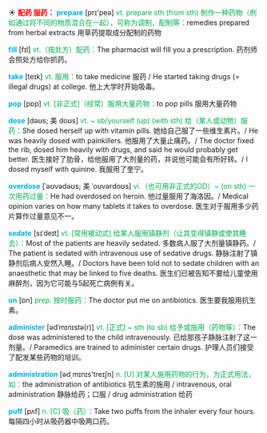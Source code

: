 ☀ <font color="red">**配药 服药：**</font>
<font color="sky blue">**prepare**</font> [prɪ'peə] 
<font color="#00b050">vt. prepare sth (from sth) 制作一种药物（例如通过将不同的物质混合在一起），可称为调制，配制等：</font>remedies prepared from herbal extracts 用草药提取成分配制的药物

<font color="sky blue">**fill**</font> [fɪl] 
<font color="#00b050">vt.（按处方）配药：</font>The pharmacist will fill you a prescription. 药剂师会照处方给你抓药。

<font color="sky blue">**take**</font> [teɪk] 
<font color="#00b050">vt. 服用：</font>to take medicine 服药 / He started taking drugs (= illegal drugs) at college. 他上大学时开始吸毒。

<font color="sky blue">**pop**</font> [pɒp] 
<font color="#00b050">vt. [非正式]（经常）服用大量药物：</font>to pop pills 服用大量药物 
           
<font color="sky blue">**dose**</font> [dəʊs; 美 doʊs]
<font color="#00b050">vt. ~ sb/yourself (up) (with sth) 给（某人或动物）服药：</font>She dosed herself up with vitamin pills. 她给自己服了一些维生素片。/ He was heavily dosed with painkillers. 他服用了大量止痛药。/ The doctor fixed the rib, dosed him heavily with drugs, and said he would probably get better. 医生接好了肋骨，给他服用了大剂量的药，并说他可能会有所好转。/ I dosed myself with quinine. 我服用了奎宁。           
           
<font color="sky blue">**overdose**</font> [ˈəʊvədəʊs; 美 ˈoʊvərdoʊs]
<font color="#00b050">vi.（也可用非正式的OD）~ (on sth) 一次用药过量：</font>He had overdosed on heroin. 他过量服用了海洛因。/ Medical opinion varies on how many tablets it takes to overdose. 医生对于服用多少药片算作过量意见不一。

<font color="sky blue">**sedate**</font> [sɪˈdeɪt]
<font color="#00b050">vt. [常用被动式] 给某人服用镇静剂（让其变得镇静或使其睡去）：</font>Most of the patients are heavily sedated. 多数病人服了大剂量镇静药。/ The patient is sedated with intravenous use of sedative drugs. 静脉注射了镇静剂后病人安然入睡。/ Doctors have been told not to sedate children with an anaesthetic that may be linked to five deaths. 医生们已被告知不要给儿童使用麻醉剂，因为它可能与5起死亡病例有关。

<font color="sky blue">**on**</font> [ɒn] 
<font color="#00b050">prep. 按时服药：</font>The doctor put me on antibiotics. 医生要我服用抗生素。
           
<font color="sky blue">**administer**</font> [ədˈmɪnɪstə(r)]
<font color="#00b050">vt. [正式] ~ sth (to sb) 给予或施用（药物等）：</font>The dose was administered to the child intravenously. 已给那孩子静脉注射了这一剂量。/ Paramedics are trained to administer certain drugs. 护理人员们接受了配发某些药物的培训。

<font color="sky blue">**administration**</font> [əd͵mɪnɪs'treɪʃn] 
<font color="#00b050">n. [U] 对某人施用药物的行为，为正式用法，如：</font>the administration of antibiotics 抗生素的施用 / intravenous, oral administration 静脉给药；口服 / drug administration 给药
    
<font color="sky blue">**puff**</font> [pʌf]
<font color="#00b050">n. [C] 吸（药）：</font>Take two puffs from the inhaler every four hours. 每隔四小时从吸药器中吸两口药。

